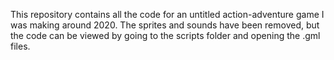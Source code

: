 This repository contains all the code for an untitled action-adventure game I was making around 2020. The sprites and sounds have been removed, but the code can be viewed by going to the scripts folder and opening the .gml files. 

